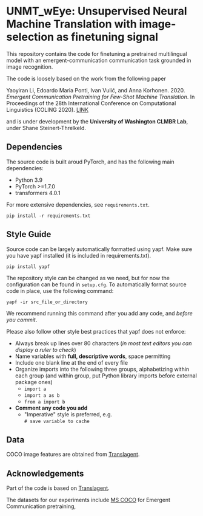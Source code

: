 # UNMT_wEye: Unsupervised Neural Machine Translation with image-selection as finetuning signal
This repository contains the code for finetuning a pretrained multilingual model
with an emergent-communication communication task grounded in image recognition.

The code is loosely based on the work from the following paper

Yaoyiran Li, Edoardo Maria Ponti, Ivan Vulić, and Anna Korhonen. 2020. 
*Emergent Communication Pretraining for Few-Shot Machine Translation*. In
Proceedings of the 28th International Conference on Computational Linguistics
(COLING 2020). [LINK](https://www.aclweb.org/anthology/2020.coling-main.416.pdf)

and is under development by the **University of Washington CLMBR Lab**, under
Shane Steinert-Threlkeld.

## Dependencies
The source code is built aroud PyTorch, and has the following main dependencies:

- Python 3.9
- PyTorch >=1.7.0
- transformers 4.0.1

For more extensive dependencies, see `requirements.txt`.

    pip install -r requirements.txt

## Style Guide
Source code can be largely automatically formatted using yapf. Make sure you
have yapf installed (it is included in requirements.txt).

    pip install yapf

The repository style can be changed as we need, but for now the configuration
can be found in `setup.cfg`. To automatically format source code in place, use
the following command:

    yapf -ir src_file_or_directory

We recommend running this command after you add any code, and *before you
commit*.

Please also follow other style best practices that yapf does not enforce:

- Always break up lines over 80 characters (*in most text editors you can
display a ruler to check*)
- Name variables with **full, descriptive words**, space permitting
- Include one blank line at the end of every file
- Organize imports into the following three groups, alphabetizing within each
group (and within group, put Python library imports before external package
ones)
    - `import a`
    - `import a as b`
    - `from a import b`
- **Comment any code you add**
    - "Imperative" style is preferred, e.g.\
    `# save variable to cache`

## Data
COCO image features are obtained from [Translagent](https://github.com/facebookresearch/translagent).

## Acknowledgements
Part of the code is based on 
[Translagent](https://github.com/facebookresearch/translagent). 

The datasets for our experiments include [MS COCO](http://cocodataset.org/#home)
for Emergent Communication pretraining, 
